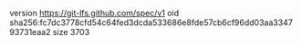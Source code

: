 version https://git-lfs.github.com/spec/v1
oid sha256:fc7dc3778cfd54c64fed3dcda533686e8fde57cb6cf96dd03aa334793731eaa2
size 3703
